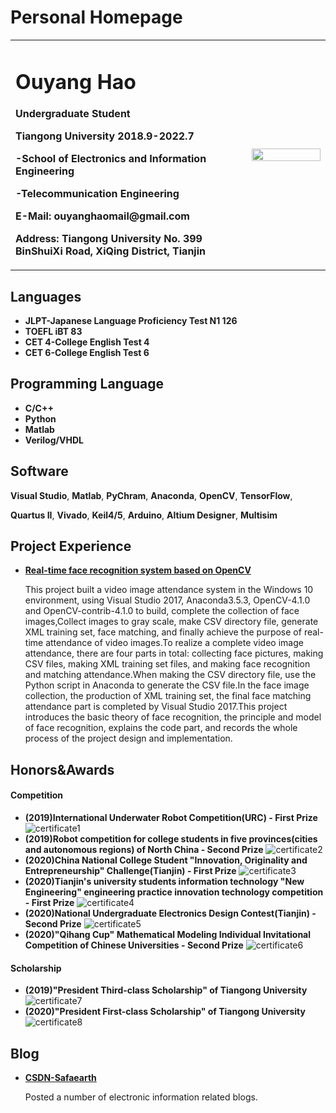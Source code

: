 # Personal Homepage
<table border="0">
  <tr>
    <td width="75%">
      <h1>Ouyang Hao</h1>
      <p><b>Undergraduate Student</b></p> 
      <p><b>Tiangong University  2018.9-2022.7</b></p>
      <p><b>-School of Electronics and Information Engineering</b></p>
      <p><b>-Telecommunication Engineering</b></p>
      <p><b>E-Mail: ouyanghaomail@gmail.com</b></p>
      <p><b>Address: Tiangong University No. 399 BinShuiXi Road, XiQing District, Tianjin</b></p>
    </td>
    <td width="25%">
      <img src="/OuyangHao.jpg" width="100%">      
    </td>
  </tr>
</table>

## Languages
- **JLPT-Japanese Language Proficiency Test N1 126**
- **TOEFL iBT 83**
- **CET 4-College English Test 4**
- **CET 6-College English Test 6**

## Programming Language 

- **C/C++** 
- **Python** 
- **Matlab** 
- **Verilog/VHDL**

## Software

**Visual Studio**, **Matlab**, **PyChram**, **Anaconda**, **OpenCV**, **TensorFlow**,

**Quartus II**, **Vivado**, **Keil4/5**, **Arduino**, **Altium Designer**, **Multisim**


## Project Experience
- **[Real-time face recognition system based on OpenCV](https://blog.csdn.net/Insincerity/article/details/105838856)**

  This project built a video image attendance system in the Windows 10 environment, using Visual Studio 2017, Anaconda3.5.3, OpenCV-4.1.0 and OpenCV-contrib-4.1.0 to build, complete the collection of face images,Collect images to gray scale, make CSV directory file, generate XML training set, face matching, and finally achieve the purpose of real-time attendance of video images.To realize a complete video image attendance, there are four parts in total: collecting face pictures, making CSV files, making XML training set files, and making face recognition and matching attendance.When making the CSV directory file, use the Python script in Anaconda to generate the CSV file.In the face image collection, the production of XML training set, the final face matching attendance part is completed by Visual Studio 2017.This project introduces the basic theory of face recognition, the principle and model of face recognition, explains the code part, and records the whole process of the project design and implementation.

## Honors&Awards
#### Competition
- **(2019)International Underwater Robot Competition(URC) - First Prize**
  ![certificate1](/ILUR_2.jpg)
- **(2019)Robot competition for college students in five provinces(cities and autonomous regions) of North China - Second Prize**
  ![certificate2](/华北五省_1.jpg)
- **(2020)China National College Student "Innovation, Originality and Entrepreneurship" Challenge(Tianjin) - First Prize**
  ![certificate3](/三创赛.jpg)
- **(2020)Tianjin's university students information technology "New Engineering" engineering practice innovation technology competition - First Prize**
  ![certificate4](/新工科.jpg)
- **(2020)National Undergraduate Electronics Design Contest(Tianjin) - Second Prize**
  ![certificate5](/电赛2.jpg)
- **(2020)"Qihang Cup" Mathematical Modeling Individual Invitational Competition of Chinese Universities - Second Prize**
  ![certificate6](/起航杯.jpg)
#### Scholarship
- **(2019)"President Third-class Scholarship" of Tiangong University**
  ![certificate7](/奖学金3.jpg)
- **(2020)"President First-class Scholarship" of Tiangong University**
  ![certificate8](/奖学金1.jpg)

## Blog
- **[CSDN-Safaearth](https://blog.csdn.net/Insincerity)**

  Posted a number of electronic information related blogs.
